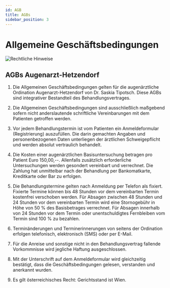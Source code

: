 ```yaml
---
id: AGB
title: AGBs
sidebar_position: 3
---
```


# Allgemeine Geschäftsbedingungen

![Rechtliche Hinweise](/Bilder/Rechtliche-Hinweise-Bild-4.png)

## AGBs Augenarzt-Hetzendorf

1. Die Allgemeinen Geschäftsbedingungen gelten für die augenärztliche Ordination Augenarzt-Hetzendorf von Dr. Saskia Tipotsch. Diese AGBs sind integrativer Bestandteil des Behandlungsvertrages.

2. Die Allgemeinen Geschäftsbedingungen sind ausschließlich maßgebend sofern nicht anderslautende schriftliche Vereinbarungen mit dem Patienten getroffen werden.

3. Vor jedem Behandlungstermin ist vom Patienten ein Anmeldeformular (Registrierung) auszufüllen. Die darin gemachten Angaben und personenbezogenen Daten unterliegen der ärztlichen Schweigepflicht und werden absolut vertraulich behandelt.

4. Die Kosten einer augenärztlichen Basisuntersuchung betragen pro Patient Euro 150,00,--. Allenfalls zusätzlich erforderliche Untersuchungen werden gesondert vereinbart und verrechnet. Die Zahlung hat unmittelbar nach der Behandlung per Bankomatkarte, Kreditkarte oder Bar zu erfolgen.
5. Die Behandlungstermine gelten nach Anmeldung per Telefon als  fixiert. Fixierte Termine können bis 48 Stunden vor dem vereinbarten Termin kostenfrei verschoben werden. Für Absagen zwischen 48 Stunden und 24 Stunden vor dem vereinbarten Termin wird eine Stornogebühr in Höhe von 50 % des Basisbetrages verrechnet. Für Absagen innerhalb von 24  Stunden vor dem Termin oder unentschuldigtes Fernbleiben vom Termin sind 100 % zu bezahlen.
6. Terminänderungen und Terminerinnerungen von seitens der Ordination erfolgen telefonisch, elektronisch (SMS) oder per E-Mail.

7. Für die Anreise und sonstige nicht in den Behandlungsvertrag fallende Vorkommnisse wird jegliche Haftung ausgeschlossen.

8. Mit der Unterschrift auf dem Anmeldeformular wird gleichzeitig bestätigt, dass die Geschäftsbedingungen gelesen, verstanden und  anerkannt wurden.

9. Es gilt österreichisches Recht: Gerichtsstand ist Wien.
